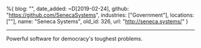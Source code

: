 %{
  blog: "",
  date_added: ~D[2019-02-24],
  github: "https://github.com/SenecaSystems",
  industries: ["Government"],
  locations: [""],
  name: "Seneca Systems",
  old_id: 326,
  url: "http://seneca.systems/"
}

---

Powerful software for democracy's toughest problems.
